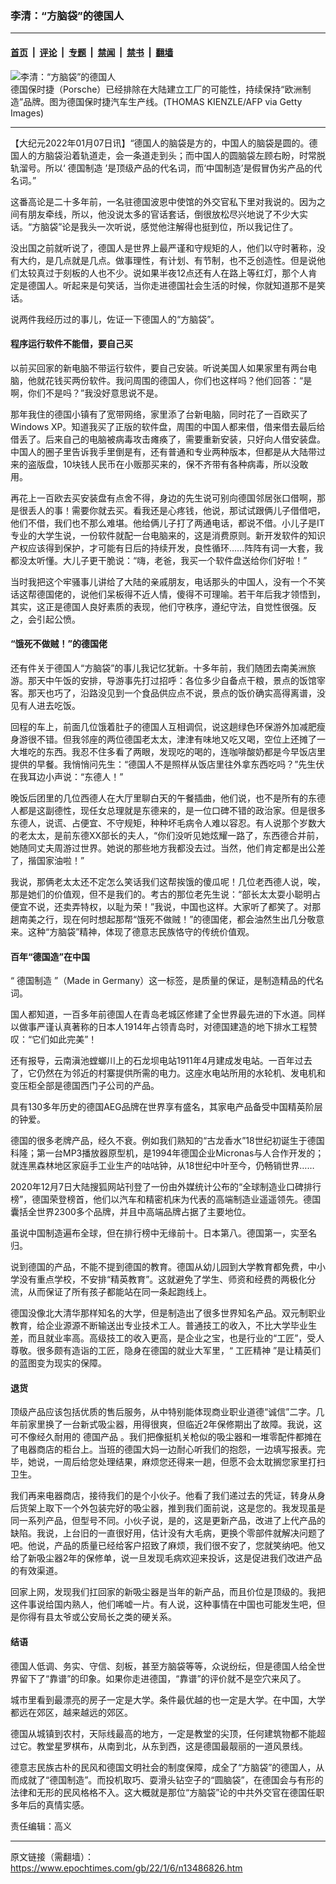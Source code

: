 ### 李清：“方脑袋”的德国人

---

#### [首页](../../../..?n13486826) &nbsp;|&nbsp; [评论](../../../../../epoch-comment?n13486826) &nbsp;|&nbsp; [专题](../../../../../epoch-special?n13486826) &nbsp;|&nbsp; [禁闻](../../../../../epoch-news?n13486826) &nbsp;|&nbsp; [禁书](../../../../../books?n13486826) &nbsp;|&nbsp; [翻墙](https://github.com/gfw-breaker/nogfw/blob/master/README.md?n13486826)


<div><img alt="李清：“方脑袋”的德国人" class="attachment-djy_600_400 size-djy_600_400 wp-post-image" src="https://i.epochtimes.com/assets/uploads/2022/01/id13486910-GettyImages-1212736313-600x400.jpg"/>
<div class="caption">
 德国保时捷（Porsche）已经排除在大陆建立工厂的可能性，持续保持“欧洲制造”品牌。图为德国保时捷汽车生产线。(THOMAS KIENZLE/AFP via Getty Images)
</div></div><hr/><div class="post_content" id="artbody" itemprop="articleBody">
 <!-- article content begin -->
 <p>
  【大纪元2022年01月07日讯】“德国人的脑袋是方的，中国人的脑袋是圆的。德国人的方脑袋沿着轨道走，会一条道走到头；而中国人的圆脑袋左顾右盼，时常脱轨溜号。所以‘
  <ok href="https://www.epochtimes.com/gb/tag/%E5%BE%B7%E5%9B%BD%E5%88%B6%E9%80%A0.html">
   德国制造
  </ok>
  ’是顶级产品的代名词，而‘中国制造’是假冒伪劣产品的代名词。”
 </p>
 <p>
  这番高论是二十多年前，一名驻德国波恩中使馆的外交官私下里对我说的。因为之间有朋友牵线，所以，他没说太多的官话套话，倒很放松尽兴地说了不少大实话。“方脑袋”论是我头一次听说，感觉他注解得也挺到位，所以我记住了。
 </p>
 <p>
  没出国之前就听说了，德国人是世界上最严谨和守规矩的人，他们以守时著称，没有大约，是几点就是几点。做事理性，有计划、有节制，也不乏创造性。但是说他们太较真过于刻板的人也不少。说如果半夜12点还有人在路上等红灯，那个人肯定是德国人。听起来是句笑话，当你走进德国社会生活的时候，你就知道那不是笑话。
 </p>
 <p>
  说两件我经历过的事儿，佐证一下德国人的“方脑袋”。
 </p>
 <h4>
  <strong>
   程序运行软件不能借，要自己买
  </strong>
 </h4>
 <p>
  以前买回家的新电脑不带运行软件，要自己安装。听说美国人如果家里有两台电脑，他就花钱买两份软件。我问周围的德国人，你们也这样吗？他们回答：“是啊，你们不是吗？”我没好意思说不是。
 </p>
 <p>
  那年我住的德国小镇有了宽带网络，家里添了台新电脑，同时花了一百欧买了Windows XP。知道我买了正版的软件盘，周围的中国人都来借，借来借去最后给借丢了。后来自己的电脑被病毒攻击瘫痪了，需要重新安装，只好向人借安装盘。中国人的圈子里告诉我手里倒是有，还有普通和专业两种版本，但都是从大陆带过来的盗版盘，10块钱人民币在小贩那买来的，保不齐带有各种病毒，所以没敢用。
 </p>
 <p>
  再花上一百欧去买安装盘有点舍不得，身边的先生说可别向德国邻居张口借啊，那是很丢人的事！需要你就去买。看我还是心疼钱，他说，那试试跟俩儿子借借吧，他们不借，我们也不那么难堪。他给俩儿子打了两通电话，都说不借。小儿子是IT专业的大学生说，一份软件就配一台电脑来的，这是消费原则。新开发软件的知识产权应该得到保护，才可能有日后的持续开发，良性循环……阵阵有词一大套，我都没太听懂。大儿子更干脆说：“嗨，老爸，我买一个软件盘送给你们好啦！”
 </p>
 <p>
  当时我把这个牢骚事儿讲给了大陆的亲戚朋友，电话那头的中国人，没有一个不笑话这帮德国佬的，说他们呆板得不近人情，傻得不可理喻。若干年后我才领悟到，其实，这正是德国人良好素质的表现，他们守秩序，遵纪守法，自觉性很强。反之，会引起公愤。
 </p>
 <h4>
  <strong>
   “饿死不做贼！”的德国佬
  </strong>
 </h4>
 <p>
  还有件关于德国人“方脑袋”的事儿我记忆犹新。十多年前，我们随团去南美洲旅游。那天中午饭的安排，导游事先打过招呼：各位多少自备点干粮，景点的饭馆宰客。那天也巧了，沿路没见到一个食品供应点不说，景点的饭价确实高得离谱，没见有人进去吃饭。
 </p>
 <p>
  回程的车上，前面几位饿着肚子的德国人互相调侃，说这趟绿色环保游外加减肥瘦身游很不错。但我邻座的两位德国老太太，津津有味地又吃又喝，空位上还摊了一大堆吃的东西。我忍不住多看了两眼，发现吃的喝的，连咖啡酸奶都是今早饭店里提供的早餐。我悄悄问先生：“德国人不是照样从饭店里往外拿东西吃吗？”先生伏在我耳边小声说：“东德人！”
 </p>
 <p>
  晚饭后团里的几位西德人在大厅里聊白天的午餐插曲，他们说，也不是所有的东德人都是这副德性，现任女总理就是东德来的，是一位口碑不错的政治家。但是很多东德人，说谎、占便宜、不守规矩，种种坏毛病令人难以容忍。有人说那个岁数大的老太太，是前东德XX部长的夫人，“你们没听见她炫耀一路了，东西德合并前，她随同丈夫周游过世界。她说的那些地方我都没去过。当然，他们肯定都是出公差了，揩国家油啦！”
 </p>
 <p>
  我说，那俩老太太还不定怎么笑话我们这帮挨饿的傻瓜呢！几位老西德人说，唉，那是她们的价值观，但不是我们的。考古的那位老先生说：“部长太太耍小聪明占便宜不说，还卖弄特权，以耻为荣！”我说，中国也这样。大家听了都笑了。对那趟南美之行，现在何时想起那帮“饿死不做贼！”的德国佬，都会油然生出几分敬意来。这种“方脑袋”精神，体现了德意志民族恪守的传统价值观。
 </p>
 <h4>
  <strong>
   百年“德国造”在中国
  </strong>
 </h4>
 <p>
  “
  <ok href="https://www.epochtimes.com/gb/tag/%E5%BE%B7%E5%9B%BD%E5%88%B6%E9%80%A0.html">
   德国制造
  </ok>
  ”（Made in Germany）这一标签，是质量的保证，是制造精品的代名词。
 </p>
 <p>
  国人都知道，一百多年前德国人在青岛老城区修建了全世界最先进的下水道。同样以做事严谨认真著称的日本人1914年占领青岛时，对德国建造的地下排水工程赞叹：“它们如此完美”！
 </p>
 <p>
  还有报导，云南滇池螳螂川上的石龙坝电站1911年4月建成发电站。一百年过去了，它仍然在为邻近的村寨提供所需的电力。这座水电站所用的水轮机、发电机和变压柜全部是德国西门子公司的产品。
 </p>
 <p>
  具有130多年历史的德国AEG品牌在世界享有盛名，其家电产品备受中国精英阶层的钟爱。
 </p>
 <p>
  德国的很多老牌产品，经久不衰。例如我们熟知的“古龙香水”18世纪初诞生于德国科隆；第一台MP3播放器原型机，是1994年德国企业Micronas与人合作开发的；就连黑森林地区家庭手工业生产的咕咕钟，从18世纪中叶至今，仍畅销世界……
 </p>
 <p>
  2020年12月7日大陆搜狐网站刊登了一份由外媒统计公布的“全球制造业口碑排行榜”，德国荣登榜首，他们以汽车和精密机床为代表的高端制造业遥遥领先。德国囊括全世界2300多个品牌，并且中高端品牌占据了主要地位。
 </p>
 <p>
  虽说中国制造遍布全球，但在排行榜中无缘前十。日本第八。德国第一，实至名归。
 </p>
 <p>
  说到德国的产品，不能不提到德国的教育。德国从幼儿园到大学教育都免费，中小学没有重点学校，不安排“精英教育”。这就避免了学生、师资和经费的两极化分流，从而保证了所有孩子都能站在同一条起跑线上。
 </p>
 <p>
  德国没像北大清华那样知名的大学，但是制造出了很多世界知名产品。双元制职业教育，给企业源源不断输送出专业技术工人。普通技工的收入，不比大学毕业生差，而且就业率高。高级技工的收入更高，是企业之宝，也是行业的“工匠”，受人尊敬。很多颇有造诣的工匠，隐身在德国的就业大军里，“
  <ok href="https://www.epochtimes.com/gb/tag/%E5%B7%A5%E5%8C%A0%E7%B2%BE%E7%A5%9E.html">
   工匠精神
  </ok>
  ”是让精英们的蓝图变为现实的保障。
 </p>
 <h4>
  <strong>
   退货
  </strong>
 </h4>
 <p>
  顶级产品应该包括优质的售后服务，从中特别能体现商业职业道德“诚信”二字。几年前家里换了一台新式吸尘器，用得很爽，但临近2年保修期出了故障。我说，这可不像经久耐用的
  <ok href="https://www.epochtimes.com/gb/tag/%E5%BE%B7%E5%9B%BD%E4%BA%A7%E5%93%81.html">
   德国产品
  </ok>
  。我们把像挺机关枪似的吸尘器和一堆零配件都摊在了电器商店的柜台上。当班的德国大妈一边耐心听我们的抱怨，一边填写报表。完毕，她说，一周后给您处理结果，麻烦您还得来一趟，但愿不会太耽搁您家里打扫卫生。
 </p>
 <p>
  我们再来电器商店，接待我们的是个小伙子。他看了我们递过去的凭证，转身从身后货架上取下一个外包装完好的吸尘器，推到我们面前说，这是您的。我发现虽是同一系列产品，但型号不同。小伙子说，是的，这是更新产品，改进了上代产品的缺陷。我说，上台旧的一直很好用，估计没有大毛病，更换个零部件就解决问题了吧。他说，产品的质量已经给客户招致了麻烦，我们很不安了，您就笑纳吧。他又给了新吸尘器2年的保修单，说一旦发现毛病欢迎来投诉，这是促进我们改进产品的有效渠道。
 </p>
 <p>
  回家上网，发现我们扛回家的新吸尘器是当年的新产品，而且价位是顶级的。我把这件事说给国内熟人，他们唏嘘一片。有人说，这种事情在中国也可能发生吧，但是你得有县太爷或公安局长之类的硬关系。
 </p>
 <h4>
  <strong>
   结语
  </strong>
 </h4>
 <p>
  德国人低调、务实、守信、刻板，甚至方脑袋等等，众说纷纭，但是德国人给全世界留下了“靠谱”的印象。如果你走进德国，“靠谱”的评价就不是空穴来风了。
 </p>
 <p>
  城市里看到最漂亮的房子一定是大学。条件最优越的也一定是大学。在中国，大学都远在郊区，越来越远的郊区。
 </p>
 <p>
  德国从城镇到农村，天际线最高的地方，一定是教堂的尖顶，任何建筑物都不能超过它。教堂星罗棋布，从南到北，从东到西，这是德国最靓丽的一道风景线。
 </p>
 <p>
  德意志民族古朴的民风和德国文明社会的制度保障，成全了“方脑袋”的德国人，从而成就了“德国制造”。而投机取巧、耍滑头钻空子的“圆脑袋”，在德国会与有形的法律和无形的民风格格不入。这大概就是那位“方脑袋”论的中共外交官在德国任职多年后的真情实感。
 </p>
 <p>
 </p>
 <p>
  责任编辑：高义
 </p>
 <!-- article content end -->
 <div id="below_article_ad">
 </div>
</div>


---

原文链接（需翻墙）：https://www.epochtimes.com/gb/22/1/6/n13486826.htm